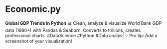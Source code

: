 # Economic.py
**Global GDP Trends in Python** 📊    Clean, analyze &amp; visualize World Bank GDP data (1980+) with Pandas &amp; Seaborn. Converts to trillions, creates professional charts. #DataScience #Python #Data analyst   💡 Pro tip: Add a screenshot of your visualization!
